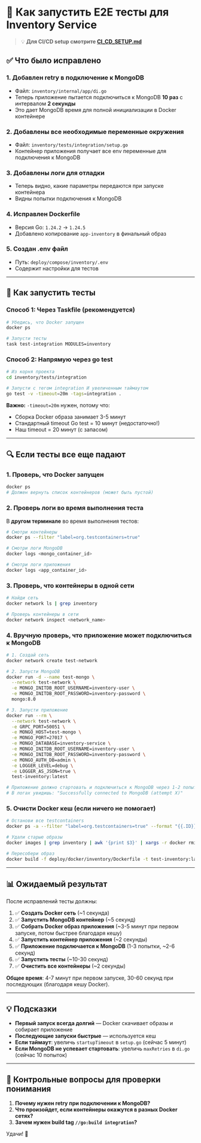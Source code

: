 # 🧪 Как запустить E2E тесты для Inventory Service

> 💡 **Для CI/CD setup смотрите [CI_CD_SETUP.md](./CI_CD_SETUP.md)**

## ✅ Что было исправлено

### 1. **Добавлен retry в подключение к MongoDB**
- Файл: `inventory/internal/app/di.go`
- Теперь приложение пытается подключиться к MongoDB **10 раз** с интервалом **2 секунды**
- Это дает MongoDB время для полной инициализации в Docker контейнере

### 2. **Добавлены все необходимые переменные окружения**
- Файл: `inventory/tests/integration/setup.go`
- Контейнер приложения получает все env переменные для подключения к MongoDB

### 3. **Добавлены логи для отладки**
- Теперь видно, какие параметры передаются при запуске контейнера
- Видны попытки подключения к MongoDB

### 4. **Исправлен Dockerfile**
- Версия Go: `1.24.2` → `1.24.5`
- Добавлено копирование `app-inventory` в финальный образ

### 5. **Создан .env файл**
- Путь: `deploy/compose/inventory/.env`
- Содержит настройки для тестов

---

## 🚀 Как запустить тесты

### Способ 1: Через Taskfile (рекомендуется)

```bash
# Убедись, что Docker запущен
docker ps

# Запусти тесты
task test-integration MODULES=inventory
```

### Способ 2: Напрямую через go test

```bash
# Из корня проекта
cd inventory/tests/integration

# Запусти с тегом integration И увеличенным таймаутом
go test -v -timeout=20m -tags=integration .
```

**Важно:** `-timeout=20m` нужен, потому что:
- Сборка Docker образа занимает 3-5 минут
- Стандартный timeout Go test = 10 минут (недостаточно!)
- Наш timeout = 20 минут (с запасом)

---

## 🔍 Если тесты все еще падают

### 1. Проверь, что Docker запущен

```bash
docker ps
# Должен вернуть список контейнеров (может быть пустой)
```

### 2. Проверь логи во время выполнения теста

В **другом терминале** во время выполнения тестов:

```bash
# Смотри контейнеры
docker ps --filter "label=org.testcontainers=true"

# Смотри логи MongoDB
docker logs <mongo_container_id>

# Смотри логи приложения
docker logs <app_container_id>
```

### 3. Проверь, что контейнеры в одной сети

```bash
# Найди сеть
docker network ls | grep inventory

# Проверь контейнеры в сети
docker network inspect <network_name>
```

### 4. Вручную проверь, что приложение может подключиться к MongoDB

```bash
# 1. Создай сеть
docker network create test-network

# 2. Запусти MongoDB
docker run -d --name test-mongo \
  --network test-network \
  -e MONGO_INITDB_ROOT_USERNAME=inventory-user \
  -e MONGO_INITDB_ROOT_PASSWORD=inventory-password \
  mongo:8.0

# 3. Запусти приложение
docker run --rm \
  --network test-network \
  -e GRPC_PORT=50051 \
  -e MONGO_HOST=test-mongo \
  -e MONGO_PORT=27017 \
  -e MONGO_DATABASE=inventory-service \
  -e MONGO_INITDB_ROOT_USERNAME=inventory-user \
  -e MONGO_INITDB_ROOT_PASSWORD=inventory-password \
  -e MONGO_AUTH_DB=admin \
  -e LOGGER_LEVEL=debug \
  -e LOGGER_AS_JSON=true \
  test-inventory:latest

# Приложение должно стартовать и подключиться к MongoDB через 1-2 попытки
# В логах увидишь: "Successfully connected to MongoDB (attempt X)"
```

### 5. Очисти Docker кеш (если ничего не помогает)

```bash
# Останови все testcontainers
docker ps -a --filter "label=org.testcontainers=true" --format "{{.ID}}" | xargs -r docker rm -f

# Удали старые образы
docker images | grep inventory | awk '{print $3}' | xargs -r docker rmi -f

# Пересобери образ
docker build -f deploy/docker/inventory/Dockerfile -t test-inventory:latest .
```

---

## 📊 Ожидаемый результат

После исправлений тесты должны:

1. ✅ **Создать Docker сеть** (~1 секунда)
2. ✅ **Запустить MongoDB контейнер** (~5 секунд)
3. ✅ **Собрать Docker образ приложения** (~3-5 минут при первом запуске, потом быстрее благодаря кешу)
4. ✅ **Запустить контейнер приложения** (~2 секунды)
5. ✅ **Приложение подключается к MongoDB** (1-3 попытки, ~2-6 секунд)
6. ✅ **Запустить тесты** (~10-30 секунд)
7. ✅ **Очистить все контейнеры** (~2 секунды)

**Общее время**: 4-7 минут при первом запуске, 30-60 секунд при последующих (благодаря кешу Docker).

---

## 💡 Подсказки

- **Первый запуск всегда долгий** — Docker скачивает образы и собирает приложение
- **Последующие запуски быстрые** — используется кеш
- **Если таймаут**: увеличь `startupTimeout` в `setup.go` (сейчас 5 минут)
- **Если MongoDB не успевает стартовать**: увеличь `maxRetries` в `di.go` (сейчас 10 попыток)

---

## 🎯 Контрольные вопросы для проверки понимания

1. **Почему нужен retry при подключении к MongoDB?**
2. **Что произойдет, если контейнеры окажутся в разных Docker сетях?**
3. **Зачем нужен build tag `//go:build integration`?**

Удачи! 🚀

